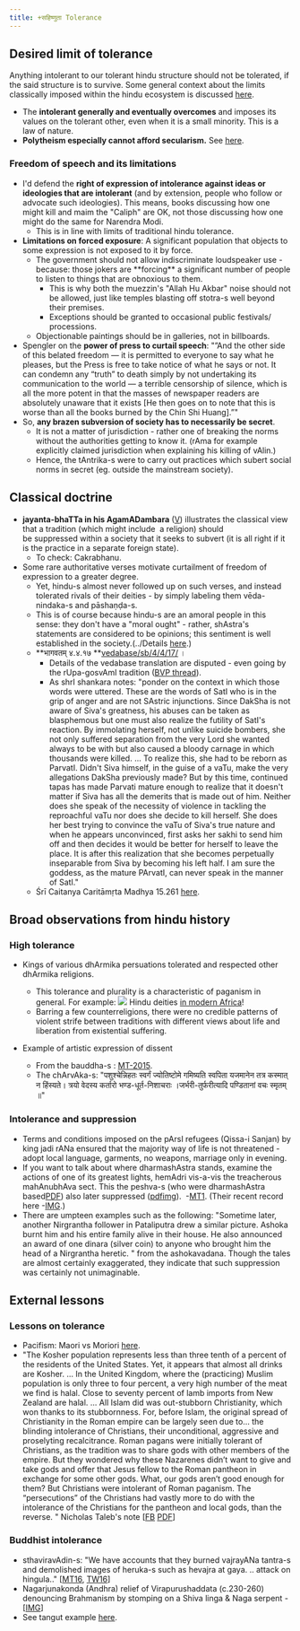 ```yaml
---
title: +सहिष्णुता Tolerance
---
```


## Desired limit of tolerance

Anything intolerant to our tolerant hindu structure should not be tolerated, if the said structure is to survive. Some general context about the limits classically imposed within the hindu ecosystem is discussed [here](../../../tattvam/deva/index/).

- The **intolerant generally and eventually overcomes** and imposes its values on the tolerant other, even when it is a small minority. This is a law of nature.
- **Polytheism especially cannot afford secularism.** See [here](../../../rivals/abe-disease/0-theism/secularism/).

### Freedom of speech and its limitations
- I'd defend the **right of expression of intolerance against ideas or ideologies that are intolerant** (and by extension, people who follow or advocate such ideologies). This means, books discussing how one might kill and maim the "Caliph" are OK, not those discussing how one might do the same for Narendra Modi.
    - This is in line with limits of traditional hindu tolerance.
- **Limitations on forced exposure**: A significant population that objects to some expression is not exposed to it by force.  
    - The government should not allow indiscriminate loudspeaker use - because: those jokers are \*\*forcing\*\* a significant number of people to listen to things that are obnoxious to them. 
        - This is why both the muezzin's "Allah Hu Akbar" noise should not be allowed, just like temples blasting off stotra-s well beyond their premises. 
        - Exceptions should be granted to occasional public festivals/ processions.
    - Objectionable paintings should be in galleries, not in billboards.
- Spengler on the **power of press to curtail speech**: "”And the other side of this belated freedom — it is permitted to everyone to say what he pleases, but the Press is free to take notice of what he says or not. It can condemn any “truth” to death simply by not undertaking its communication to the world — a terrible censorship of silence, which is all the more potent in that the masses of newspaper readers are absolutely unaware that it exists \[He then goes on to note that this is worse than all the books burned by the Chin Shi Huang\].”"
- So, **any brazen subversion of society has to necessarily be secret**.
    - It is not a matter of jurisdiction - rather one of breaking the norms without the authorities getting to know it. (rAma for example explicitly claimed jurisdiction when explaining his killing of vAlin.)
    - Hence, the tAntrika-s were to carry out practices which subert social norms in secret (eg. outside the mainstream society).

## Classical doctrine

- **jayanta-bhaTTa in his AgamADambara** ([V](https://vajrin.wordpress.com/2012/11/25/sarva-dharma-samabhava-an-astika-view/)) illustrates the classical view that a tradition (which might include  a religion) should be suppressed within a society that it seeks to subvert (it is all right if it is the practice in a separate foreign state).
    - To check: Cakrabhanu.
- Some rare authoritative verses motivate curtailment of freedom of expression to a greater degree.
    - Yet, hindu-s almost never followed up on such verses, and instead tolerated rivals of their deities - by simply labeling them vēda-nindaka-s and pāshaṇḍa-s.
    - This is of course because hindu-s are an amoral people in this sense: they don't have a "moral ought" - rather, shAstra's statements are considered to be opinions; this sentiment is well established in the society.(../Details [here](../../bases/books/index/).)
    - **भागवतम् ४.४.१७ **[vedabase/sb/4/4/17/](http://www.vedabase.net/sb/4/4/17/) ।
        - Details of the vedabase translation are disputed - even going by the rUpa-gosvAmI tradition ([BVP thread](https://groups.google.com/forum/#!topic/bvparishat/gZQUEWz1tWs)).
        - As shrI shankara notes: "ponder on the context in which those words were uttered. These are the words of SatI who is in the grip of anger and are not SAstric injunctions. Since DakSha is not aware of Siva's greatness, his abuses can be taken as blasphemous but one must also realize the futility of SatI's reaction. By immolating herself, not unlike suicide bombers, she not only suffered separation from the very Lord she wanted always to be with but also caused a bloody carnage in which thousands were killed. ... To realize this, she had to be reborn as ParvatI. Didn't Siva himself, in the guise of a vaTu, make the very allegations DakSha previously made? But by this time, continued tapas has made Parvati mature enough to realize that it doesn't matter if Siva has all the demerits that is made out of him. Neither does she speak of the necessity of violence in tackling the reproachful vaTu nor does she decide to kill herself. She does her best trying to convince the vaTu of Siva's true nature and when he appears unconvinced, first asks her sakhi to send him off and then decides it would be better for herself to leave the place. It is after this realization that she becomes perpetually inseparable from Siva by becoming his left half. I am sure the goddess, as the mature PArvatI, can never speak in the manner of SatI."
    - Śrī Caitanya Caritāmṛta Madhya 15.261 [here](http://vedabase.net/cc/madhya/15/261/).

## Broad observations from hindu history
### High tolerance
- Kings of various dhArmika persuations tolerated and respected other dhArmika religions.

  - This tolerance and plurality is a characteristic of paganism in general. For example: [![](http://i.imgur.com/aHe0jbB.jpg)](http://i.imgur.com/aHe0jbB.jpg) Hindu deities [in modern Africa](http://www.nairaland.com/1468086/how-hindu-gods-became-overlapped)!
  - Barring a few counterreligions, there were no credible patterns of violent strife between traditions with different views about life and liberation from existential suffering.
    
- Example of artistic expression of dissent
    - From the bauddha-s : [MT-2015](https://storify.com/blog_supplement/anti-astika-activities-of-bauddha-s).
    - The chArvAka-s: "पशुश्चेन्निहतः स्वर्गं ज्योतिष्टोमे गमिष्यति स्वपिता यजमानेन तत्र कस्मात् न हिंस्यते। त्रयो वेदस्य कर्तारो भण्ड-धूर्त-निशाचराः ।जर्भरी-तुर्फरीत्यादि पण्डितानां वचः स्मृतम् ॥"

### Intolerance and suppression
- Terms and conditions imposed on the pArsI refugees (Qissa-i Sanjan) by king jadi rANa ensured that the majority way of life is not threatened - adopt local language, garments, no weapons, marriage only in evening.
- If you want to talk about where dharmashAstra stands, examine the actions of one of its greatest lights, hemAdri vis-a-vis the treacherous mahAnubhAva sect. This the peshva-s (who were dharmashAstra based[PDF](https://archive.org/stream/judicialsystemof029313mbp#page/n7/mode/2up)) also later suppressed ([pdf](http://hermes-ir.lib.hit-u.ac.jp/rs/bitstream/10086/8053/24/HJeco0090100320.pdf)[img](../../../../../images/snippets/mahAnubhAva-iconoclasm-1782.png)).  -[MT1](https://manasataramgini.wordpress.com/2005/11/13/the-cracks-in-the-edifice/). (Their recent record here -[IMG](http://i.imgur.com/ehUmNb9.png).)
- There are umpteen examples such as the following: "Sometime later, another Nirgrantha follower in Pataliputra drew a similar picture. Ashoka burnt him and his entire family alive in their house. He also announced an award of one dinara (silver coin) to anyone who brought him the head of a Nirgrantha heretic. " from the ashokavadana. Though the tales are almost certainly exaggerated, they indicate that such suppression was certainly not unimaginable.

## External lessons
### Lessons on tolerance
- Pacifism: Maori vs Moriori [here](https://en.wikipedia.org/wiki/Moriori_people).
- "The Kosher population represents less than three tenth of a percent of the residents of the United States. Yet, it appears that almost all drinks are Kosher. ... In the United Kingdom, where the (practicing) Muslim population is only three to four percent, a very high number of the meat we find is halal. Close to seventy percent of lamb imports from New Zealand are halal. ... All Islam did was out-stubborn Christianity, which won thanks to its stubbornness. For, before Islam, the original spread of Christianity in the Roman empire can be largely seen due to... the blinding intolerance of Christians, their unconditional, aggressive and proselyting recalcitrance. Roman pagans were initially tolerant of Christians, as the tradition was to share gods with other members of the empire. But they wondered why these Nazarenes didn’t want to give and take gods and offer that Jesus fellow to the Roman pantheon in exchange for some other gods. What, our gods aren’t good enough for them? But Christians were intolerant of Roman paganism. The “persecutions” of the Christians had vastly more to do with the intolerance of the Christians for the pantheon and local gods, than the reverse. " Nicholas Taleb's note \[[FB](https://www.facebook.com/nntaleb/posts/10153457127768375) [PDF](http://fooledbyrandomness.com/minority.pdf)\]

### Buddhist intolerance
- sthaviravAdin-s: "We have accounts that they burned vajrayANa tantra-s and demolished images of heruka-s such as hevajra at gaya. .. attack on hingula.." \[[MT16](https://manasataramgini.wordpress.com/2013/05/13/a-record-of-the-nastika-attack-on-hingula/), [TW16](https://twitter.com/blog_supplement/status/743618693574332416)\]
- Nagarjunakonda (Andhra) relief of Virapurushaddata (c.230-260) denouncing Brahmanism by stomping on a Shiva linga & Naga serpent - \[[IMG](../../../../images/art-scenes/bauddha-stomping-linga-nAga.jpg)\]
- See tangut example [here](../../../../paganology/steppe/tangut.md).